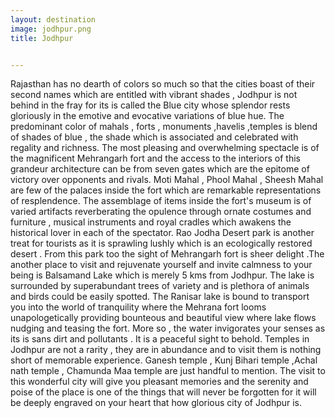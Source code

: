 ```yaml
---
layout: destination
image: jodhpur.png
title: Jodhpur


---
```

Rajasthan has no dearth of colors so much so that the cities boast of their second names which are entitled with vibrant shades , Jodhpur is not behind in the fray for its is called the Blue city whose splendor rests gloriously in the emotive and evocative variations of blue hue. The predominant color of mahals , forts , monuments ,havelis ,temples is blend of shades of blue ,  the shade which is associated and celebrated with regality and richness. The most pleasing and overwhelming spectacle is of the magnificent Mehrangarh fort and the access to the interiors of this grandeur architecture can be from seven gates which are the epitome of victory over opponents and rivals. Moti Mahal , Phool Mahal , Sheesh Mahal are few of the palaces inside the fort which are remarkable representations of resplendence. The assemblage of items inside the fort's museum is of varied artifacts reverberating the opulence through ornate costumes and furniture , musical instruments and royal cradles which awakens the historical lover in each of the spectator.
Rao Jodha Desert park is another treat for tourists as it is sprawling lushly which is an ecologically restored desert . From this park too the sight of Mehrangarh fort is sheer delight .The another place to visit and rejuvenate yourself and invite calmness to your being is Balsamand Lake which is merely 5 kms from Jodhpur. The lake is surrounded by superabundant trees of variety and is plethora of animals and birds could be easily spotted. The Ranisar lake is bound to transport you into the world of tranquility where the Mehrana fort looms unapologetically providing bounteous and beautiful view where lake flows nudging and teasing the fort. More so , the water invigorates your senses as its is sans dirt and pollutants . It is a peaceful sight to behold. Temples in Jodhpur are not a rarity , they are in abundance and to visit them is nothing short of memorable experience.
Ganesh temple , Kunj Bihari temple ,Achal nath  temple , Chamunda Maa temple are just handful to mention. The visit to this wonderful city will give you pleasant memories and the serenity and poise of the place is one of the things that will never be forgotten for it will be deeply engraved on your heart that how glorious city of Jodhpur is.
